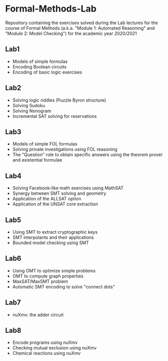 # Formal-Methods-Lab
Repository containing the exercises solved during the Lab lectures for the course of Formal Methods (a.k.a. "Module 1: Automated Reasoning" and "Module 2: Model Checking") for the academic year 2020/2021

## Lab1
- Models of simple formulas
- Encoding Boolean circuits
- Encoding of basic logic exercises

## Lab2
- Solving logic riddles (Puzzle Byron structure)
- Solving Sudoku
- Solving Nonogram
- Incremental SAT solving for reservations

## Lab3
- Models of simple FOL formulas
- Solving private investigations using FOL reasoning
- The "Question" role to obtain specific answers using the theorem prover and existential formulae

## Lab4
- Solving Facebook-like math exercises using MathSAT
- Synergy between SMT solving and geometry
- Application of the ALLSAT option
- Application of the UNSAT core extraction

## Lab5
- Using SMT to extract cryptographic keys
- SMT interpolants and their applications
- Bounded model checking using SMT

## Lab6
- Using OMT to optimize simple problems
- OMT to compute graph properties
- MaxSAT/MaxSMT problem
- Automatic SMT encoding to solve "connect dots"


## Lab7

- nuXmv: the adder circuit

## Lab8

- Encode programs using nuXmv
- Checking mutual exclusion using nuXmv
- Chemical reactions using nuXmv